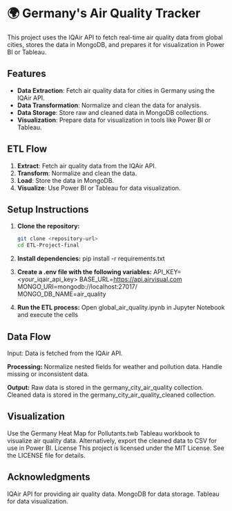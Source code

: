 # 🌍 Germany's Air Quality Tracker

This project uses the IQAir API to fetch real-time air quality data from global cities, stores the data in MongoDB, and prepares it for visualization in Power BI or Tableau.

## Features

- **Data Extraction**: Fetch air quality data for cities in Germany using the IQAir API.
- **Data Transformation**: Normalize and clean the data for analysis.
- **Data Storage**: Store raw and cleaned data in MongoDB collections.
- **Visualization**: Prepare data for visualization in tools like Power BI or Tableau.

## ETL Flow

1. **Extract**: Fetch air quality data from the IQAir API.
2. **Transform**: Normalize and clean the data.
3. **Load**: Store the data in MongoDB.
4. **Visualize**: Use Power BI or Tableau for data visualization.

## Setup Instructions

1. **Clone the repository:**
   ```bash
   git clone <repository-url>
   cd ETL-Project-final

2. **Install dependencies:**
pip install -r requirements.txt  

3. **Create a .env file with the following variables:**  API_KEY=<your_iqair_api_key> 
BASE_URL=https://api.airvisual.com MONGO_URI=mongodb://localhost:27017/ MONGO_DB_NAME=air_quality

4. **Run the ETL process:** Open global_air_quality.ipynb in Jupyter Notebook and execute the cells

## Data Flow
Input: Data is fetched from the IQAir API.

**Processing:**
Normalize nested fields for weather and pollution data.
Handle missing or inconsistent data.

**Output:**
Raw data is stored in the germany_city_air_quality collection.
Cleaned data is stored in the germany_city_air_quality_cleaned collection.


## Visualization
Use the Germany Heat Map for Pollutants.twb Tableau workbook to visualize air quality data.
Alternatively, export the cleaned data to CSV for use in Power BI.
License
This project is licensed under the MIT License. See the LICENSE file for details.

## Acknowledgments
IQAir API for providing air quality data.
MongoDB for data storage.
Tableau for data visualization.
